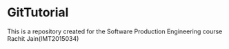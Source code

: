 # GitTutorial
This is a repository created for the Software Production Engineering course
Rachit Jain(IMT2015034)